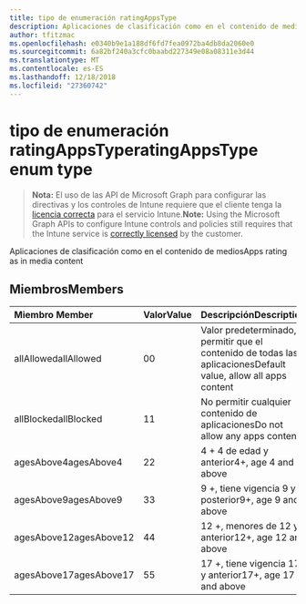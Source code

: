 ```yaml
---
title: tipo de enumeración ratingAppsType
description: Aplicaciones de clasificación como en el contenido de medios
author: tfitzmac
ms.openlocfilehash: e0340b9e1a188df6fd7fea0972ba4db8da2060e0
ms.sourcegitcommit: 6a82bf240a3cfc0baabd227349e08a08311e3d44
ms.translationtype: MT
ms.contentlocale: es-ES
ms.lasthandoff: 12/18/2018
ms.locfileid: "27360742"
---
```

# <a name="ratingappstype-enum-type"></a><span data-ttu-id="5fc2a-103">tipo de enumeración ratingAppsType</span><span class="sxs-lookup"><span data-stu-id="5fc2a-103">ratingAppsType enum type</span></span>

> <span data-ttu-id="5fc2a-104">**Nota:** El uso de las API de Microsoft Graph para configurar las directivas y los controles de Intune requiere que el cliente tenga la [licencia correcta](https://go.microsoft.com/fwlink/?linkid=839381) para el servicio Intune.</span><span class="sxs-lookup"><span data-stu-id="5fc2a-104">**Note:** Using the Microsoft Graph APIs to configure Intune controls and policies still requires that the Intune service is [correctly licensed](https://go.microsoft.com/fwlink/?linkid=839381) by the customer.</span></span>

<span data-ttu-id="5fc2a-105">Aplicaciones de clasificación como en el contenido de medios</span><span class="sxs-lookup"><span data-stu-id="5fc2a-105">Apps rating as in media content</span></span>
## <a name="members"></a><span data-ttu-id="5fc2a-106">Miembros</span><span class="sxs-lookup"><span data-stu-id="5fc2a-106">Members</span></span>
|<span data-ttu-id="5fc2a-107">Miembro	</span><span class="sxs-lookup"><span data-stu-id="5fc2a-107">Member</span></span>|<span data-ttu-id="5fc2a-108">Valor</span><span class="sxs-lookup"><span data-stu-id="5fc2a-108">Value</span></span>|<span data-ttu-id="5fc2a-109">Descripción</span><span class="sxs-lookup"><span data-stu-id="5fc2a-109">Description</span></span>|
|:---|:---|:---|
|<span data-ttu-id="5fc2a-110">allAllowed</span><span class="sxs-lookup"><span data-stu-id="5fc2a-110">allAllowed</span></span>|<span data-ttu-id="5fc2a-111">0</span><span class="sxs-lookup"><span data-stu-id="5fc2a-111">0</span></span>|<span data-ttu-id="5fc2a-112">Valor predeterminado, permitir que el contenido de todas las aplicaciones</span><span class="sxs-lookup"><span data-stu-id="5fc2a-112">Default value, allow all apps content</span></span>|
|<span data-ttu-id="5fc2a-113">allBlocked</span><span class="sxs-lookup"><span data-stu-id="5fc2a-113">allBlocked</span></span>|<span data-ttu-id="5fc2a-114">1</span><span class="sxs-lookup"><span data-stu-id="5fc2a-114">1</span></span>|<span data-ttu-id="5fc2a-115">No permitir cualquier contenido de aplicaciones</span><span class="sxs-lookup"><span data-stu-id="5fc2a-115">Do not allow any apps content</span></span>|
|<span data-ttu-id="5fc2a-116">agesAbove4</span><span class="sxs-lookup"><span data-stu-id="5fc2a-116">agesAbove4</span></span>|<span data-ttu-id="5fc2a-117">2</span><span class="sxs-lookup"><span data-stu-id="5fc2a-117">2</span></span>|<span data-ttu-id="5fc2a-118">4 + 4 de edad y anterior</span><span class="sxs-lookup"><span data-stu-id="5fc2a-118">4+, age 4 and above</span></span>|
|<span data-ttu-id="5fc2a-119">agesAbove9</span><span class="sxs-lookup"><span data-stu-id="5fc2a-119">agesAbove9</span></span>|<span data-ttu-id="5fc2a-120">3</span><span class="sxs-lookup"><span data-stu-id="5fc2a-120">3</span></span>|<span data-ttu-id="5fc2a-121">9 +, tiene vigencia 9 y posterior</span><span class="sxs-lookup"><span data-stu-id="5fc2a-121">9+, age 9 and above</span></span>|
|<span data-ttu-id="5fc2a-122">agesAbove12</span><span class="sxs-lookup"><span data-stu-id="5fc2a-122">agesAbove12</span></span>|<span data-ttu-id="5fc2a-123">4</span><span class="sxs-lookup"><span data-stu-id="5fc2a-123">4</span></span>|<span data-ttu-id="5fc2a-124">12 +, menores de 12 y anterior</span><span class="sxs-lookup"><span data-stu-id="5fc2a-124">12+, age 12 and above</span></span> |
|<span data-ttu-id="5fc2a-125">agesAbove17</span><span class="sxs-lookup"><span data-stu-id="5fc2a-125">agesAbove17</span></span>|<span data-ttu-id="5fc2a-126">5</span><span class="sxs-lookup"><span data-stu-id="5fc2a-126">5</span></span>|<span data-ttu-id="5fc2a-127">17 +, tiene vigencia 17 y anterior</span><span class="sxs-lookup"><span data-stu-id="5fc2a-127">17+, age 17 and above</span></span>|



